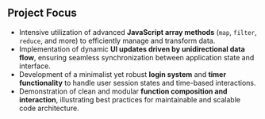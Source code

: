 ## Project Focus

- Intensive utilization of advanced **JavaScript array methods** (`map`, `filter`, `reduce`, and more) to efficiently manage and transform data.
- Implementation of dynamic **UI updates driven by unidirectional data flow**, ensuring seamless synchronization between application state and interface.
- Development of a minimalist yet robust **login system** and **timer functionality** to handle user session states and time-based interactions.
- Demonstration of clean and modular **function composition and interaction**, illustrating best practices for maintainable and scalable code architecture.
